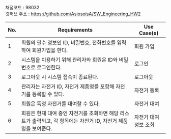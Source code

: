 채점코드 : 98032  
깃허브 주소 : https://github.com/AsiosoisA/SW_Engineering_HW2  

| No. | Requirements                                                                 | Use Case(s)            |
|-----|------------------------------------------------------------------------------|------------------------|
| 1   | 회원의 필수 정보인 ID, 비밀번호, 전화번호를 입력하여 회원가입을 한다.       | 회원 가입              |
| 2   | 시스템을 이용하기 위해 관리자와 회원은 ID와 비밀번호로 로그인한다.           | 로그인                 |
| 3   | 로그아웃 시 시스템 접속이 종료된다.                                          | 로그아웃               |
| 4   | 관리자는 자전거 ID, 자전거 제품명를 포함해 자전거를 등록할 수 있다. | 자전거 등록            |
| 5   | 회원은 특정 자전거를 대여할 수 있다.                                        | 자전거 대여            |
| 6   | 회원은 현재 대여 중인 자전거를 조회하면 해당 리스트가 출력되고, 각 항목에는 자전거 ID, 자전거 제품명을 보여준다. | 자전거 대여 정보 조회 |
